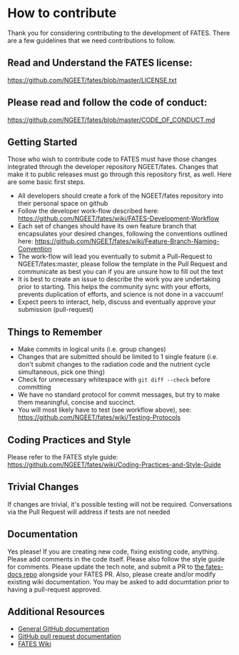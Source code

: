 # How to contribute

Thank you for considering contributing to the development of FATES. There are a few guidelines that we need contributions to follow.

## Read and Understand the FATES license:

https://github.com/NGEET/fates/blob/master/LICENSE.txt

## Please read and follow the code of conduct:

https://github.com/NGEET/fates/blob/master/CODE_OF_CONDUCT.md

## Getting Started

Those who wish to contribute code to FATES must have those changes integrated through the developer repository NGEET/fates.  Changes that make it to public releases must go through this repository first, as well.  Here are some basic first steps.

* All developers should create a fork of the NGEET/fates repository into their personal space on github
* Follow the developer work-flow described here: https://github.com/NGEET/fates/wiki/FATES-Development-Workflow
* Each set of changes should have its own feature branch that encapsulates your desired changes, following the conventions outlined here: https://github.com/NGEET/fates/wiki/Feature-Branch-Naming-Convention
* The work-flow will lead you eventually to submit a Pull-Request to NGEET/fates:master, please follow the template in the Pull Request and communicate as best you can if you are unsure how to fill out the text
* It is best to create an issue to describe the work you are undertaking prior to starting.  This helps the community sync with your efforts, prevents duplication of efforts, and science is not done in a vaccuum!
* Expect peers to interact, help, discuss and eventually approve your submission (pull-request)

## Things to Remember

* Make commits in logical units (i.e. group changes)
* Changes that are submitted should be limited to 1 single feature (i.e. don't submit changes to the radiation code and the nutrient cycle simultaneous, pick one thing)
* Check for unnecessary whitespace with `git diff --check` before committing
* We have no standard protocol for commit messages, but try to make them meaningful, concise and succinct.
* You will most likely have to test (see workflow above), see: https://github.com/NGEET/fates/wiki/Testing-Protocols

## Coding Practices and Style

Please refer to the FATES style guide: https://github.com/NGEET/fates/wiki/Coding-Practices-and-Style-Guide

## Trivial Changes

If changes are trivial, it's possible testing will not be required. Conversations via the Pull Request will address if tests are not needed

## Documentation

Yes please!  If you are creating new code, fixing existing code, anything.  Please add comments in the code itself.  Please also follow the style guide for comments.  Please update the tech note, and submit a PR to [the fates-docs repo](https://github.com/NGEET/fates-docs/) alongside your FATES PR.  Also, please create and/or modify existing wiki documentation.  You may be asked to add documtation prior to having a pull-request approved.

## Additional Resources

* [General GitHub documentation](https://help.github.com/)
* [GitHub pull request documentation](https://help.github.com/articles/creating-a-pull-request/)
* [FATES Wiki](https://github.com/NGEET/fates/wiki)
